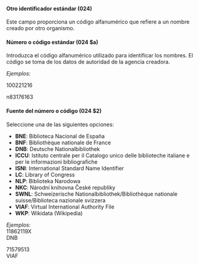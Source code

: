 #### Otro identificador estándar (024)

Este campo proporciona un código alfanumérico que refiere a un nombre creado por otro organismo. 

#### Número o código estándar (024 $a)

Introduzca el código alfanumérico utilizado para identificar los nombres. El código se toma de los datos de autoridad de la agencia creadora.

  

_Ejemplos:_

100221216

n83176163

#### Fuente del número o código (024 $2)

Seleccione una de las siguientes opciones:

- **BNE**: Biblioteca Nacional de España
- **BNF**: Bibliothèque nationale de France
- **DNB**: Deutsche Nationalbibliothek
- **ICCU**: Istituto centrale per il Catalogo unico delle biblioteche italiane e per le informazioni bibliografiche
- **ISNI**: International Standard Name Identifier
- **LC**: Library of Congress
- **NLP**: Biblioteka Narodowa
- **NKC**: Národní knihovna České republiky 
- **SWNL**: Schweizerische Nationalbibliothek/Bibliothèque nationale suisse/Biblioteca nazionale svizzera
- **VIAF**: Virtual International Authority File
- **WKP**: Wikidata (Wikipedia)

_Ejemplos_:  
11862119X  
DNB  
  
71579513  
VIAF